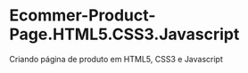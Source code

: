 # Ecommer-Product-Page.HTML5.CSS3.Javascript
 Criando página de produto em HTML5, CSS3 e Javascript

